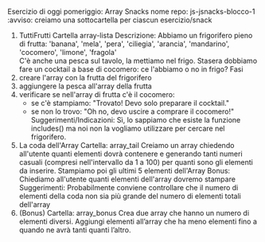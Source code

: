 Esercizio di oggi pomeriggio: Array Snacks
nome repo: js-jsnacks-blocco-1
:avviso: creiamo una sottocartella per ciascun esercizio/snack
1. TuttiFrutti
Cartella array-lista
Descrizione:
Abbiamo un frigorifero pieno di frutta:
'banana', 'mela', 'pera', 'ciliegia', 'arancia', 'mandarino', 'cocomero', 'limone', 'fragola'  
C'è anche una pesca sul tavolo, la mettiamo nel frigo.
Stasera dobbiamo fare un cocktail a base di cocomero: ce l'abbiamo o no in frigo?
Fasi
1. creare l'array con la frutta del frigorifero
2. aggiungere la pesca all'array della frutta
3. verificare se nell'array di frutta c'è il cocomero:
   - se c'è stampiamo: "Trovato! Devo solo preparare il cocktail."
   - se non lo trovo: "Oh no, devo uscire a comprare il cocomero!"
Suggerimenti/Indicazioni:
Sì, lo sappiamo che esiste la funzione includes() ma noi non la vogliamo utilizzare per cercare nel frigorifero.
2. La coda dell'Array
Cartella: array_tail
Creiamo un array chiedendo all'utente quanti elementi dovrà contenere e generando tanti numeri casuali (compresi nell'intervallo da 1 a 100) per quanti sono gli elementi da inserire.
Stampiamo poi gli ultimi 5 elementi dell'Array
Bonus:
Chiediamo all'utente quanti elementi dell'array dovremo stampare
Suggerimenti:
Probabilmente conviene controllare che il numero di elementi della coda non sia più grande del numero di elementi totali dell'array
3.  (Bonus)
Cartella: array_bonus
Crea due array che hanno un numero di elementi diversi.
Aggiungi elementi all’array che ha meno elementi fino a quando ne avrà tanti quanti l’altro.

